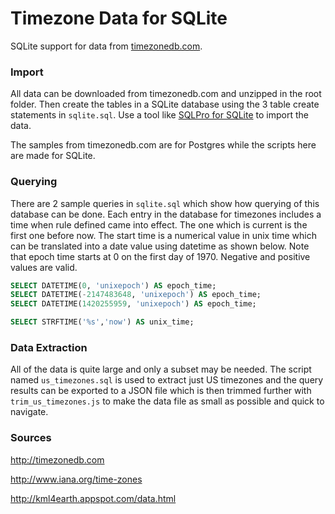 # Timezone Data for SQLite

SQLite support for data from [timezonedb.com](http://www.timezonedb.com).

### Import

All data can be downloaded from timezonedb.com and
unzipped in the root folder. Then create the tables in a SQLite database using the 3 table
create statements in `sqlite.sql`. Use a tool like
[SQLPro for SQLite](https://itunes.apple.com/us/app/sqlite-professional-sql-database/id586001240?mt=12)
to import the data.

The samples from timezonedb.com are for Postgres while the scripts here are
made for SQLite.

### Querying

There are 2 sample queries in `sqlite.sql` which show how querying of this
database can be done. Each entry in the database for timezones includes a
time when rule defined came into effect. The one which is current is the first
one before now. The start time is a numerical value in unix time which can
be translated into a date value using datetime as shown below. Note that epoch
time starts at 0 on the first day of 1970. Negative and positive values are
valid.

```sql
SELECT DATETIME(0, 'unixepoch') AS epoch_time;
SELECT DATETIME(-2147483648, 'unixepoch') AS epoch_time;
SELECT DATETIME(1420255959, 'unixepoch') AS epoch_time;

SELECT STRFTIME('%s','now') AS unix_time;
```

### Data Extraction

All of the data is quite large and only a subset may be needed. The script
named `us_timezones.sql` is used to extract just US timezones and the query
results can be exported to a JSON file which is then trimmed further with
`trim_us_timezones.js` to make the data file as small as possible and quick
to navigate.

### Sources

http://timezonedb.com

http://www.iana.org/time-zones

http://kml4earth.appspot.com/data.html
